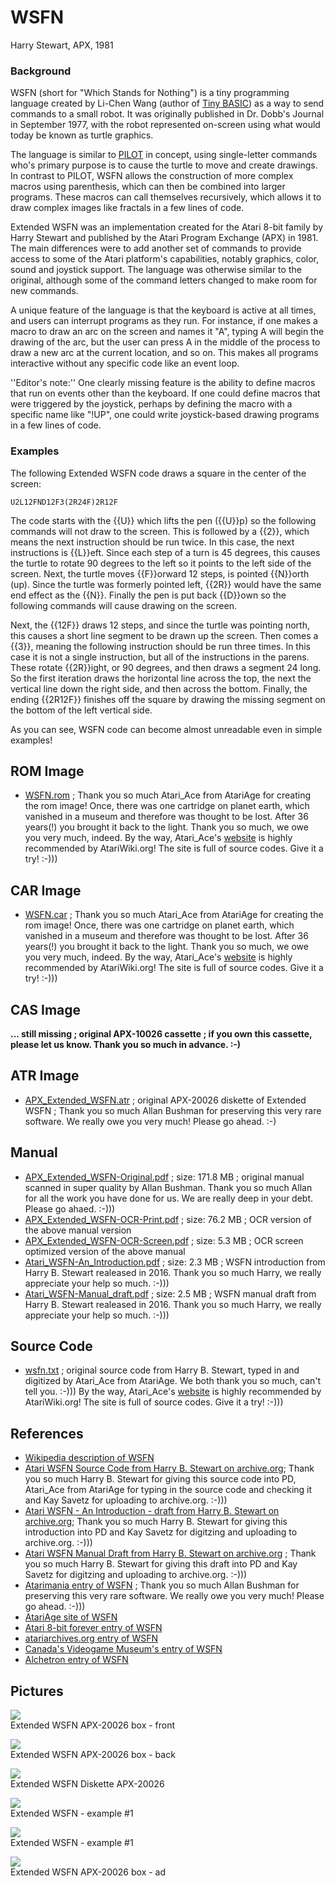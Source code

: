 # WSFN  
Harry Stewart, APX, 1981  
  
### Background  
WSFN (short for "Which Stands for Nothing") is a tiny programming language created by Li-Chen Wang (author of [Tiny BASIC](https://en.wikipedia.org/wiki/Tiny_BASIC)) as a way to send commands to a small robot. It was originally published in Dr. Dobb's Journal in September 1977, with the robot represented on-screen using what would today be known as turtle graphics.  
  
The language is similar to [PILOT](../Pilot/index.md) in concept, using single-letter commands who's primary purpose is to cause the turtle to move and create drawings. In contrast to PILOT, WSFN allows the construction of more complex macros using parenthesis, which can then be combined into larger programs. These macros can call themselves recursively, which allows it to draw complex images like fractals in a few lines of code.  
  
Extended WSFN was an implementation created for the Atari 8-bit family by Harry Stewart and published by the Atari Program Exchange (APX) in 1981. The main differences were to add another set of commands to provide access to some of the Atari platform's capabilities, notably graphics, color, sound and joystick support. The language was otherwise similar to the original, although some of the command letters changed to make room for new commands.  
  
A unique feature of the language is that the keyboard is active at all times, and users can interrupt programs as they run. For instance, if one makes a macro to draw an arc on the screen and names it "A", typing A will begin the drawing of the arc, but the user can press A in the middle of the process to draw a new arc at the current location, and so on. This makes all programs interactive without any specific code like an event loop.  
  
''Editor's note:'' One clearly missing feature is the ability to define macros that run on events other than the keyboard. If one could define macros that were triggered by the joystick, perhaps by defining the macro with a specific name like "!UP", one could write joystick-based drawing programs in a few lines of code.  
  
### Examples  
  
The following Extended WSFN code draws a square in the center of the screen:  
```
U2L12FND12F3(2R24F)2R12F
```
The code starts with the {{U}} which lifts the pen ({{U}}p) so the following commands will not draw to the screen. This is followed by a {{2}}, which means the next instruction should be run twice. In this case, the next instructions is {{L}}eft. Since each step of a turn is 45 degrees, this causes the turtle to rotate 90 degrees to the left so it points to the left side of the screen. Next, the turtle moves {{F}}orward 12 steps, is pointed {{N}}orth (up). Since the turtle was formerly pointed left, {{2R}} would have the same end effect as the {{N}}. Finally the pen is put back {{D}}own so the following commands will cause drawing on the screen.  
  
Next, the {{12F}} draws 12 steps, and since the turtle was pointing north, this causes a short line segment to be drawn up the screen. Then comes a {{3}}, meaning the following instruction should be run three times. In this case it is not a single instruction, but all of the instructions in the parens. These rotate {{2R}}ight, or 90 degrees, and then draws a segment 24 long. So the first iteration draws the horizontal line across the top, the next the vertical line down the right side, and then across the bottom. Finally, the ending {{2R12F}} finishes off the square by drawing the missing segment on the bottom of the left vertical side.  
  
As you can see, WSFN code can become almost unreadable even in simple examples!  
  
## ROM Image  
- [WSFN.rom](attachments/WSFN.rom) ; Thank you so much Atari_Ace from AtariAge for creating the rom image! Once, there was one cartridge on planet earth, which vanished in a museum and therefore was thought to be lost. After 36 years(!) you brought it back to the light. Thank you so much, we owe you very much, indeed. By the way, Atari_Ace's [website](https://ksquiggle.neocities.org/) is highly recommended by AtariWiki.org! The site is full of source codes. Give it a try! :-)))  
  
## CAR Image  
- [WSFN.car](attachments/WSFN.car) ; Thank you so much Atari_Ace from AtariAge for creating the rom image! Once, there was one cartridge on planet earth, which vanished in a museum and therefore was thought to be lost. After 36 years(!) you brought it back to the light. Thank you so much, we owe you very much, indeed. By the way, Atari_Ace's [website](https://ksquiggle.neocities.org/) is highly recommended by AtariWiki.org! The site is full of source codes. Give it a try! :-)))  
  
## CAS Image  
__... still missing ; original APX-10026 cassette ; if you own this cassette, please let us know. Thank you so much in advance. :-)__  
  
## ATR Image  
- [APX_Extended_WSFN.atr](attachments/APX_Extended_WSFN.atr) ; original APX-20026 diskette of Extended WSFN ; Thank you so much Allan Bushman for preserving this very rare software. We really owe you very much! Please go ahead. :-)  
  
## Manual  
- [APX_Extended_WSFN-Original.pdf](https://data.atariwiki.org/DOC/APX_Extended_WSFN-Original.pdf) ; size: 171.8 MB ; original manual scanned in super quality by Allan Bushman. Thank you so much Allan for all the work you have done for us. We are really deep in your debt. Please go ahaed. :-)))  
- [APX_Extended_WSFN-OCR-Print.pdf](https://data.atariwiki.org/DOC/APX_Extended_WSFN-OCR-Print.pdf) ; size: 76.2 MB ; OCR version of the above manual version  
- [APX_Extended_WSFN-OCR-Screen.pdf](https://data.atariwiki.org/DOC/APX_Extended_WSFN-OCR-Screen.pdf) ; size: 5.3 MB ; OCR screen optimized version of the above manual  
- [Atari_WSFN-An_Introduction.pdf](attachments/Atari_WSFN-An_Introduction.pdf) ; size: 2.3 MB ; WSFN introduction from Harry B. Stewart realeased in 2016. Thank you so much Harry, we really appreciate your help so much. :-)))  
- [Atari_WSFN-Manual_draft.pdf](attachments/Atari_WSFN-Manual_draft.pdf) ; size: 2.5 MB ; WSFN manual draft from Harry B. Stewart realeased in 2016. Thank you so much Harry, we really appreciate your help so much. :-)))  
  
## Source Code  
- [wsfn.txt](attachments/wsfn.txt) ; original source code from Harry B. Stewart, typed in and digitized by Atari_Ace from AtariAge. We both thank you so much, can't tell you. :-))) By the way, Atari_Ace's [website](https://ksquiggle.neocities.org/) is highly recommended by AtariWiki.org! The site is full of source codes. Give it a try! :-)))  
  
## References  
- [Wikipedia description of WSFN](https://en.wikipedia.org/wiki/WSFN_(programming_language))  
- [Atari WSFN Source Code from Harry B. Stewart on archive.org](https://archive.org/details/AtariWSFNSourceCode); Thank you so much Harry B. Stewart for giving this source code into PD, Atari_Ace from AtariAge for typing in the source code and checking it and Kay Savetz for uploading to archive.org. :-)))  
- [Atari WSFN - An Introduction - draft from Harry B. Stewart on archive.org](https://archive.org/details/AtariWSFNAnIntroduction); Thank you so much Harry B. Stewart for giving this introduction into PD and Kay Savetz for digitzing and uploading to archive.org. :-)))  
- [Atari WSFN Manual Draft from Harry B. Stewart on archive.org](https://archive.org/details/AtariWSFNManualDraft) ; Thank you so much Harry B. Stewart for giving this draft into PD and Kay Savetz for digitzing and uploading to archive.org. :-)))  
- [Atarimania entry of WSFN](http://www.atarimania.com/utility-atari-400-800-xl-xe-extended-wsfn_28120.html) ; Thank you so much Allan Bushman for preserving this very rare software. We really owe you very much! Please go ahead. :-)))  
- [AtariAge site of WSFN](http://atariage.com/forums/topic/258767-atari-wsfn-source-code/)  
- [Atari 8-bit forever entry of WSFN](http://gury.atari8.info/software/1007.php)  
- [atariarchives.org entry of WSFN](http://www.atariarchives.org/APX/showinfo.php?cat=20026)  
- [Canada's Videogame Museum's entry of WSFN](http://www.pcmuseum.ca/details.asp?id=39356&type=software)  
- [Alchetron entry of WSFN](https://alchetron.com/WSFN-(programming-language)-5071974-W)  
  
## Pictures  
![](attachments/ATAExtendedWSFN-1-750.jpg)  
Extended WSFN APX-20026 box - front  
  
![](attachments/ATAExtendedWSFN-2-750.jpg)  
Extended WSFN APX-20026 box - back  
  
![](attachments/APX_Extended_WSFN_diskette.jpg)  
Extended WSFN Diskette APX-20026  
  
![](attachments/APX_Extended_WSFN_3.gif)  
Extended WSFN - example #1  
  
![](attachments/APX_Extended_WSFN_2.gif)  
Extended WSFN - example #1  
  
![](attachments/Extended_WSFN_ad.jpg)  
Extended WSFN APX-20026 box - ad  
